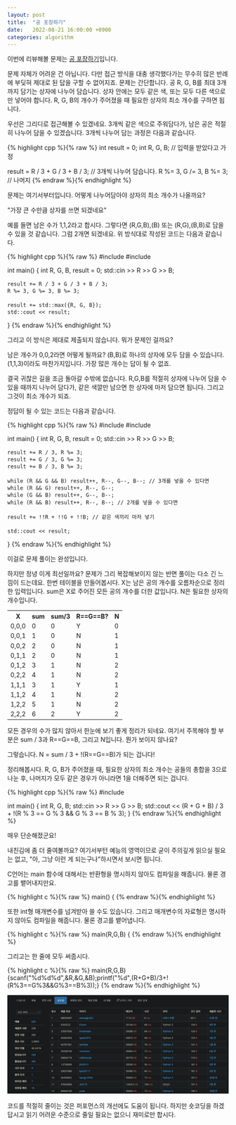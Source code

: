 ```yaml
---
layout: post
title:  "공 포장하기"
date:   2022-08-21 16:00:00 +0900
categories: algorithm
---
```


이번에 리뷰해볼 문제는 [공 포장하기][problem]입니다.

문제 자체가 어려운 건 아닙니다. 다만 접근 방식을 대충 생각했다가는 무수히 많은 반례에 부딪혀 제대로 된 답을 구할 수 없어지죠. 문제는 간단합니다. 공 R, G, B를 최대 3개까지 담기는 상자에 나누어 담습니다. 상자 안에는 모두 같은 색, 또는 모두 다른 색으로만 넣어야 합니다. R, G, B의 개수가 주어졌을 때 필요한 상자의 최소 개수를 구하면 됩니다.

우선은 그리디로 접근해볼 수 있겠네요. 3개씩 같은 색으로 주워담다가, 남은 공은 적절히 나누어 담을 수 있겠습니다. 3개씩 나누어 담는 과정은 다음과 같습니다.

{% highlight cpp %}{% raw %}
int result = 0;
int R, G, B; // 입력을 받았다고 가정

result = R / 3 + G / 3 + B / 3; // 3개씩 나누어 담습니다.
R %= 3, G /= 3, B %= 3; // 나머지
{% endraw %}{% endhighlight %}

문제는 여기서부터입니다. 어떻게 나누어담아야 상자의 최소 개수가 나올까요?

"가장 큰 수만큼 상자를 쓰면 되겠네요"

예를 들면 남은 수가 1,1,2라고 합시다. 그렇다면 (R,G,B),(B) 또는 (R,G),(B,B)로 담을 수 있을 것 같습니다. 그럼 2개면 되겠네요. 위 방식대로 작성된 코드는 다음과 같습니다.

{% highlight cpp %}{% raw %}
#include <iostream>
#include <algorithm>

int main() {
    int R, G, B, result = 0;
    std::cin >> R >> G >> B;

    result += R / 3 + G / 3 + B / 3;
    R %= 3, G %= 3, B %= 3;

    result += std::max({R, G, B});
    std::cout << result;
}
{% endraw %}{% endhighlight %}

그리고 이 방식은 제대로 제출되지 않습니다. 뭐가 문제인 걸까요?

남은 개수가 0,0,2라면 어떻게 될까요? (B,B)로 하나의 상자에 모두 담을 수 있습니다. (1,1,3)이라도 마찬가지입니다. 가장 많은 개수는 답이 될 수 없죠.

결국 귀찮은 길을 조금 돌아갈 수밖에 없습니다. R,G,B를 적절히 상자에 나누어 담을 수 있을 때까지 나누어 담다가, 같은 색깔만 남으면 한 상자에 마저 담으면 됩니다. 그리고 그것이 최소 개수가 되죠.

정답이 될 수 있는 코드는 다음과 같습니다.

{% highlight cpp %}{% raw %}
#include <iostream>
#include <algorithm>

int main() {
    int R, G, B, result = 0;
    std::cin >> R >> G >> B;
    
    result += R / 3, R %= 3;
    result += G / 3, G %= 3;
    result += B / 3, B %= 3;
    
    while (R && G && B) result++, R--, G--, B--; // 3개를 넣을 수 있다면
    while (R && G) result++, R--, G--;
    while (G && B) result++, G--, B--;
    while (R && B) result++, R--, B--; // 2개를 넣을 수 있다면
    
    result += !!R + !!G + !!B; // 같은 색끼리 마저 넣기
    
    std::cout << result;
}
{% endraw %}{% endhighlight %}

이걸로 문제 풀이는 완성입니다.

하지만 정녕 이게 최선일까요? 문제가 그리 복잡해보이지 않는 반면 풀이는 다소 긴 느낌이 드는데요. 한번 테이블을 만들어봅시다. X는 남은 공의 개수를 오름차순으로 정리한 입력입니다. sum은 X로 주어진 모든 공의 개수를 더한 값입니다. N은 필요한 상자의 개수입니다.

<table>
    <th>X</th><th>sum</th><th>sum/3</th><th>R==G==B?</th><th>N</th>
	<tr><td>0,0,0</td><td>0</td><td>0</td><td>Y</td><td>0</td></tr>
	<tr><td>0,0,1</td><td>1</td><td>0</td><td>N</td><td>1</td></tr>
	<tr><td>0,0,2</td><td>2</td><td>0</td><td>N</td><td>1</td></tr>
	<tr><td>0,1,1</td><td>2</td><td>0</td><td>N</td><td>1</td></tr>
	<tr><td>0,1,2</td><td>3</td><td>1</td><td>N</td><td>2</td></tr>
	<tr><td>0,2,2</td><td>4</td><td>1</td><td>N</td><td>2</td></tr>
	<tr><td>1,1,1</td><td>3</td><td>1</td><td>Y</td><td>1</td></tr>
	<tr><td>1,1,2</td><td>4</td><td>1</td><td>N</td><td>2</td></tr>
	<tr><td>1,2,2</td><td>5</td><td>1</td><td>N</td><td>2</td></tr>
	<tr><td>2,2,2</td><td>6</td><td>2</td><td>Y</td><td>2</td></tr>
</table>

모든 경우의 수가 많지 않아서 한눈에 보기 좋게 정리가 되네요. 여기서 주목해야 할 부분은 sum / 3과 R==G==B, 그리고 N입니다. 뭔가 보이지 않나요?

그렇습니다. N = sum / 3 + !(R==G==B)가 되는 겁니다!

정리해봅시다. R, G, B가 주어졌을 때, 필요한 상자의 최소 개수는 공들의 총합을 3으로 나눈 후, 나머지가 모두 같은 경우가 아니라면 1을 더해주면 되는 겁니다.

{% highlight cpp %}{% raw %}
#include <iostream>

int main() {
    int R, G, B;
    std::cin >> R >> G >> B;
    std::cout << (R + G + B) / 3 + !(R % 3 == G % 3 && G % 3 == B % 3);
}
{% endraw %}{% endhighlight %}

매우 단순해졌군요!

내친김에 좀 더 줄여볼까요? 여기서부턴 예능의 영역이므로 굳이 주의깊게 읽으실 필요는 없고, "아, 그냥 이런 게 되는구나"하시면서 보시면 됩니다.

C언어는 main 함수에 대해서는 반환형을 명시하지 않아도 컴파일을 해줍니다. 물론 경고를 뱉어내지만요.

{% highlight c %}{% raw %}
main() {
{% endraw %}{% endhighlight %}

또한 int형 매개변수를 넘겨받아 쓸 수도 있습니다. 그리고 매개변수의 자료형은 명시하지 않아도 컴파일을 해줍니다. 물론 경고를 뱉어냅니다.

{% highlight c %}{% raw %}
main(R,G,B) {
{% endraw %}{% endhighlight %}

그리고는 한 줄에 모두 써줍시다.

{% highlight c %}{% raw %}
main(R,G,B){scanf("%d%d%d",&R,&G,&B);printf("%d",(R+G+B)/3+!(R%3==G%3&&G%3==B%3));}
{% endraw %}{% endhighlight %}

![result](/assets/images/2022-08-21-short-coding/result.png)

코드를 적절히 줄이는 것은 퍼포먼스의 개선에도 도움이 됩니다. 하지만 숏코딩을 하겠답시고 읽기 어려운 수준으로 줄일 필요는 없으니 재미로만 합시다.

[problem]:https://www.acmicpc.net/problem/12981